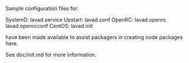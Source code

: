 Sample configuration files for:

SystemD: lavad.service
Upstart: lavad.conf
OpenRC:  lavad.openrc
         lavad.openrcconf
CentOS:  lavad.init

have been made available to assist packagers in creating node packages here.

See doc/init.md for more information.
